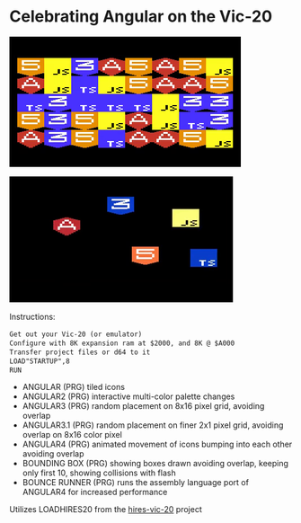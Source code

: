 # Celebrating Angular on the Vic-20 #

![Angular and related icons animated on Commodore Vic-20](https://github.com/davervw/angular-vic20/blob/main/media/angular_vic20.gif?raw=true)

![Angular screen saver](https://github.com/davervw/angular-vic20/blob/main/media/angular%20screen%20saver.gif?raw=true)

Instructions:

    Get out your Vic-20 (or emulator)
    Configure with 8K expansion ram at $2000, and 8K @ $A000
    Transfer project files or d64 to it
    LOAD"STARTUP",8
    RUN

* ANGULAR (PRG) tiled icons
* ANGULAR2 (PRG) interactive multi-color palette changes
* ANGULAR3 (PRG) random placement on 8x16 pixel grid, avoiding overlap
* ANGULAR3.1 (PRG) random placement on finer 2x1 pixel grid, avoiding overlap on 8x16 color pixel
* ANGULAR4 (PRG) animated movement of icons bumping into each other avoiding overlap 
* BOUNDING BOX (PRG) showing boxes drawn avoiding overlap, keeping only first 10, showing collisions with flash
* BOUNCE RUNNER (PRG) runs the assembly language port of ANGULAR4 for increased performance

Utilizes LOADHIRES20 from the [hires-vic-20](https://github.com/davervw/hires-vic-20) project
